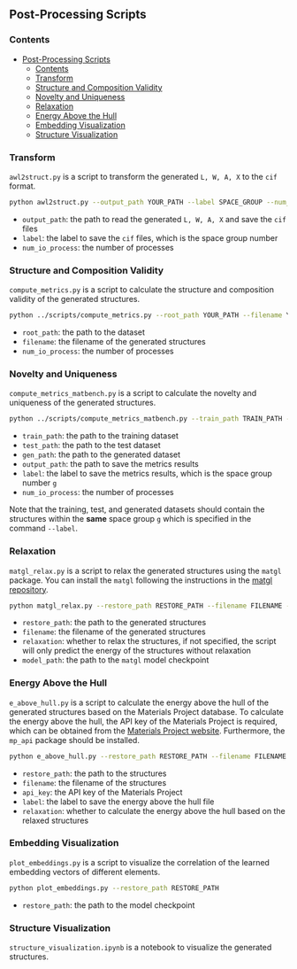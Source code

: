 ## Post-Processing Scripts

### Contents
- [Post-Processing Scripts](#post-processing-scripts)
  - [Contents](#contents)
  - [Transform](#transform)
  - [Structure and Composition Validity](#structure-and-composition-validity)
  - [Novelty and Uniqueness](#novelty-and-uniqueness)
  - [Relaxation](#relaxation)
  - [Energy Above the Hull](#energy-above-the-hull)
  - [Embedding Visualization](#embedding-visualization)
  - [Structure Visualization](#structure-visualization)

### Transform
`awl2struct.py` is a script to transform the generated `L, W, A, X` to the `cif` format. 

```bash
python awl2struct.py --output_path YOUR_PATH --label SPACE_GROUP --num_io_process 40
```
- `output_path`: the path to read the generated `L, W, A, X` and save the `cif` files
- `label`: the label to save the `cif` files, which is the space group number
- `num_io_process`: the number of processes


### Structure and Composition Validity
`compute_metrics.py` is a script to calculate the structure and composition validity of the generated structures.

```bash
python ../scripts/compute_metrics.py --root_path YOUR_PATH --filename YOUR_FILE --output_path ./ --num_io_process 40
```
- `root_path`: the path to the dataset
- `filename`: the filename of the generated structures
- `num_io_process`: the number of processes

### Novelty and Uniqueness
`compute_metrics_matbench.py` is a script to calculate the novelty and uniqueness of the generated structures.
```bash
python ../scripts/compute_metrics_matbench.py --train_path TRAIN_PATH --test_path TEST_PATH --gen_path GEN_PATH --output_path OUTPUT_PATH --label SPACE_GROUP --num_io_process 40
```
- `train_path`: the path to the training dataset
- `test_path`: the path to the test dataset
- `gen_path`: the path to the generated dataset
- `output_path`: the path to save the metrics results
- `label`: the label to save the metrics results, which is the space group number `g`
- `num_io_process`: the number of processes

Note that the training, test, and generated datasets should contain the structures within the **same** space group `g` which is specified in the command `--label`.


### Relaxation
`matgl_relax.py` is a script to relax the generated structures using the `matgl` package. You can install the `matgl` following the instructions in the [matgl repository](https://github.com/materialsvirtuallab/matgl?tab=readme-ov-file).
```bash
python matgl_relax.py --restore_path RESTORE_PATH --filename FILENAME --relaxation --model_path MODEL_PATH
```
- `restore_path`: the path to the generated structures
- `filename`: the filename of the generated structures
- `relaxation`: whether to relax the structures, if not specified, the script will only predict the energy of the structures without relaxation
- `model_path`: the path to the `matgl` model checkpoint


### Energy Above the Hull
`e_above_hull.py` is a script to calculate the energy above the hull of the generated structures based on the Materials Project database. To calculate the energy above the hull, the API key of the Materials Project is required, which can be obtained from the [Materials Project website](https://next-gen.materialsproject.org/). Furthermore, the `mp_api` package should be installed.

```bash
python e_above_hull.py --restore_path RESTORE_PATH --filename FILENAME --api_key API_KEY --label LABEL --relaxation
```
- `restore_path`: the path to the structures 
- `filename`: the filename of the structures
- `api_key`: the API key of the Materials Project
- `label`: the label to save the energy above the hull file
- `relaxation`: whether to calculate the energy above the hull based on the relaxed structures

### Embedding Visualization
`plot_embeddings.py` is a script to visualize the correlation of the learned embedding vectors of different elements.
    
```bash
python plot_embeddings.py --restore_path RESTORE_PATH
```

- `restore_path`: the path to the model checkpoint

### Structure Visualization
`structure_visualization.ipynb` is a notebook to visualize the generated structures.
